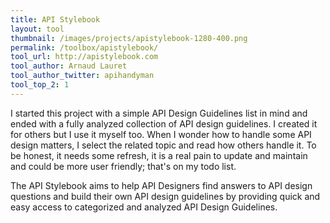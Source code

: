 ```yaml
---
title: API Stylebook
layout: tool
thumbnail: /images/projects/apistylebook-1280-400.png
permalink: /toolbox/apistylebook/
tool_url: http://apistylebook.com
tool_author: Arnaud Lauret
tool_author_twitter: apihandyman
tool_top_2: 1
---
```


I started this project with a simple API Design Guidelines list in mind and ended with a fully analyzed collection of API design guidelines. I created it for others but I use it myself too. When I wonder how to handle some API design matters, I select the related topic and read how others handle it. To be honest, it needs some refresh, it is a real pain to update and maintain and could be more user friendly; that's on my todo list. 
<!--more-->
The API Stylebook aims to help API Designers find answers to API design questions and build their own API design guidelines by providing quick and easy access to categorized and analyzed API Design Guidelines.